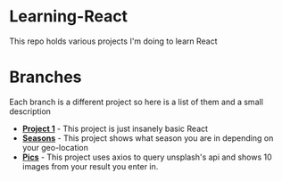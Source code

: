 # Learning-React
This repo holds various projects I'm doing to learn React

# Branches
Each branch is a different project so here is a list of them and a small description

- **[Project 1](https://github.com/BossDaily/Learning-React/tree/Project-1)** - This project is just insanely basic React
- **[Seasons](https://github.com/BossDaily/Learning-React/tree/Seasons)** - This project shows what season you are in depending on your geo-location
- **[Pics](https://github.com/BossDaily/Learning-React/tree/Pictures)** - This project uses axios to query unsplash's api and shows 10 images from your result you enter in.
